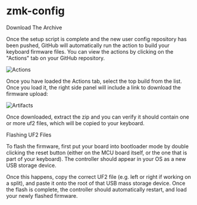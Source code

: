 # zmk-config
Download The Archive

Once the setup script is complete and the new user config repository has been pushed, GitHub will automatically run the action to build your keyboard firmware files. You can view the actions by clicking on the "Actions" tab on your GitHub repository.

![Actions](https://zmk.dev/assets/images/github-actions-link-eabc7686fe9b218d6ac8349601b684fa.png)



Once you have loaded the Actions tab, select the top build from the list. Once you load it, the right side panel will include a link to download the firmware upload:

![Artifacts](https://zmk.dev/assets/images/firmware-archive-d6e735a9fc2ab0463ea0f1f9e0b6de3c.png)


Once downloaded, extract the zip and you can verify it should contain one or more uf2 files, which will be copied to your keyboard.

Flashing UF2 Files

To flash the firmware, first put your board into bootloader mode by double clicking the reset button (either on the MCU board itself, or the one that is part of your keyboard). The controller should appear in your OS as a new USB storage device.

Once this happens, copy the correct UF2 file (e.g. left or right if working on a split), and paste it onto the root of that USB mass storage device. Once the flash is complete, the controller should automatically restart, and load your newly flashed firmware.
